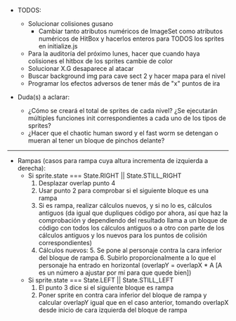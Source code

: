 - TODOS:
    - Solucionar colisiones gusano
        - Cambiar tanto atributos numéricos de ImageSet como atributos numéricos de HitBox y hacerlos enteros para TODOS los sprites en initialize.js
    - Para la auditoría del próximo lunes, hacer que cuando haya colisiones el hitbox de los sprites cambie de color
    - Solucionar X.G desaparece al atacar
    - Buscar background img para cave sect 2 y hacer mapa para el nivel
    - Programar los efectos adversos de tener más de "x" puntos de ira

- Duda(s) a aclarar:
    - ¿Cómo se creará el total de sprites de cada nivel? ¿Se ejecutarán múltiples funciones init correspondientes a cada uno de los tipos de sprites?
    - ¿Hacer que el chaotic human sword y el fast worm se detengan o mueran al tener un bloque de pinchos delante?

-----------------

- Rampas (casos para rampa cuya altura incrementa de izquierda a derecha):
    - Si sprite.state === State.RIGHT || State.STILL_RIGHT
        1. Desplazar overlap punto 4
        2. Usar punto 2 para comprobar si el siguiente bloque es una rampa
        3. Si es rampa, realizar cálculos nuevos, y si no lo es, cálculos antiguos (da igual que dupliques código por ahora, así que haz la comprobación y dependiendo del resultado llama a un bloque de código con todos los cálculos antiguos o a otro con parte de los cálculos antiguos y los nuevos para los puntos de colisión correspondientes)
        4. Cálculos nuevos:
            5. Se pone al personaje contra la cara inferior del bloque de rampa
            6. Subirlo proporcionalmente a lo que el personaje ha entrado en horizontal (overlapY = overlapX * A [A es un número a ajustar por mí para que quede bien])
    - Si sprite.state === State.LEFT || State.STILL_LEFT
        1. El punto 3 dice si el siguiente bloque es rampa
        2. Poner sprite en contra cara inferior del bloque de rampa y calcular overlapY igual que en el caso anterior, tomando overlapX desde inicio de cara izquierda del bloque de rampa